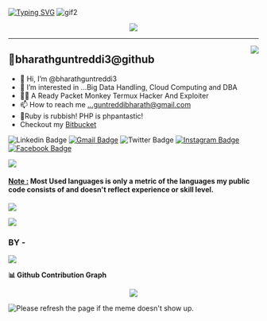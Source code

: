 [![Typing SVG](https://readme-typing-svg.herokuapp.com?font=Copperplate+Gothic+Bold&size=35&color=FFF639FF&background=8AFFBB00&lines=Hello+everyone!...🤞)](https://git.io/typing-svg)
![gif2](https://user-images.githubusercontent.com/95229816/153762766-e6f43977-1f1b-4281-b2ac-c3d7f465f21d.gif)


<!-- I'm [Bharath Guntreddi GB!](https://github.com/bharathguntreddi3?tab=repositories) -->

<p align = "center"><img src = "https://user-images.githubusercontent.com/95229816/153761696-b2784cae-5a36-4215-be36-29632ccc9323.png"></a>



_____________________________________________________________________________________________________________________________________________________________



<img align = "right" src="https://user-images.githubusercontent.com/95229816/154296693-bbb9b493-623a-4d2a-b88f-18a62cf3ef61.gif">

<!-- <img align = "right" src="https://user-images.githubusercontent.com/95229816/154297903-943c9264-37a4-4793-b27a-1a4cc9066413.gif" width = "320"> -->


👀bharathguntreddi3@github
------------------------
- 👋 Hi, I’m @bharathguntreddi3
- 👀 I’m interested in ...Big Data Handling, Cloud Computing and DBA
- 🐱‍💻 A Ready Packet Monkey Termux Hacker And Exploiter
- 📫 How to reach me ...guntreddibharath@gmail.com
- 🐘Ruby is rubbish! PHP is phpantastic!
- Checkout my <a href="https://bitbucket.org/bharathguntreddi/" target="_blank">Bitbucket</a>

![Linkedin Badge](https://img.shields.io/badge/LinkedIn-blue?style=flat&logo=linkedin&labelColor=blue&link=https://www.linkedin.com/in/bharath-guntreddi-a2215a227/) [![Gmail Badge](https://img.shields.io/badge/Gmail-red?style=flat-square&logo=Gmail&logoColor=white&link=mailto:guntreddibharath@gmail.com)](mailto:guntreddibharath@gmail.com) ![Twitter Badge](https://img.shields.io/badge/-Twitter-1ca0f1?style=flat&labelColor=1ca0f1&logo=twitter&logoColor=white&link=") [![Instagram Badge](https://img.shields.io/badge/-Instagram-E4405F?style=flat&logo=instagram&logoColor=white&link=https://instagram.com/bharath.guntreddi/)](https://instagram.com/bharath.guntreddi) [![Facebook Badge](https://img.shields.io/badge/-Facebook-1877f2?style=flat&logo=facebook&logoColor=white&link=https://https://www.facebook.com/bharath.guntreddi/)](https://https://www.facebook.com/bharath.guntreddi/)


<img src="https://github-readme-stats.vercel.app/api/top-langs/?username=bharathguntreddi3&langs_count=9&theme=highcontrast&border_radius=30">

<h4><u>Note :</u> Most Used languages is only a metric of the languages my public code consists of and doesn't reflect experience or skill level.</h4>

<a href = "https://github.com/bharathguntreddi3?tab=repositories"><img src="https://github-readme-stats.vercel.app/api?username=bharathguntreddi3&show_icons=True&theme=highcontrast&border_color=blue&locale=en&border_radius=30&bd_color=blue,red&include_all_commits=True"></a>

<img src = "https://github-readme-streak-stats.herokuapp.com/?user=bharathguntreddi3&theme=highcontrast&border_radius=30">

<!-- <img src="https://github-readme-stats.vercel.app/api/wakatime?username=bharathguntreddi3"> -->

<!---
bharathguntreddi3/bharathguntreddi3 is a ✨ special ✨ repository because its `README.md` (this file) appears on your GitHub profile.
You can click the Preview link to take a look at your changes.
--->

### BY - 
   <img src="https://user-images.githubusercontent.com/95229816/155070269-f24efd04-011d-40e6-bce5-43e189374b61.png">

<b>📊 Github Contribution Graph</b>
<p align = "center"><img src="https://activity-graph.herokuapp.com/graph?username=bharathguntreddi3&theme=react-dark&hide_border=True"></p>

   
<!--    
bg_color=0D1117&color=e05397&line=blue&point=FFFFFF&hide_border=true& -->

<img src='https://random-memer.herokuapp.com/' title="Meme" alt="Please refresh the page if the meme doesn't show up.">




